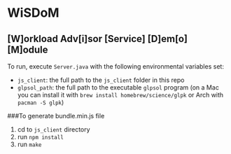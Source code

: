 # WiSDoM
## [W]orkload Adv[i]sor [Service] [D]em[o] [M]odule

To run, execute `Server.java` with the following environmental variables set:

* `js_client`: the full path to the `js_client` folder in this repo
* `glpsol_path`: the full path to the executable `glpsol` program (on a Mac you can 
install it with `brew install homebrew/science/glpk` or Arch with `pacman -S glpk`)

###To generate bundle.min.js file
1. cd to `js_client` directory
2. run `npm install`
3. run `make`
